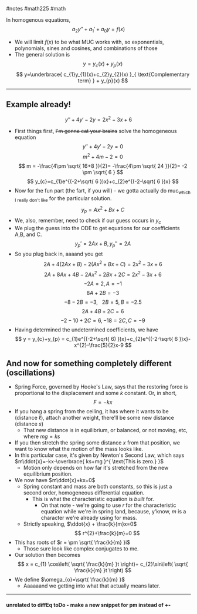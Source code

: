 #notes #math225 #math 

In homogenous equations, 
$$
a_{2}y''+a_{1}'+a_{0}y=f(x)
$$
- We will limit $f(x)$ to be what MUC works with, so exponentials, polynomials, sines and cosines, and combinations of those
- The general solution is 
$$
y=y_{c}(x)+y_{p}(x)
$$$$
y=\underbrace{ c_{1}y_{1}(x)+c_{2}y_{2}(x) }_{ \text{Complementary term} } + y_{p}(x) 
$$
----
## Example already!
$$
y''+4y'-2y = 2x^{2}-3x+6
$$

- First things first, ~~I'm gonna eat your brains~~ solve the homogeneous equation
$$
y''+4y'-2y=0
$$
$$
m^{2}+4m-2=0
$$
$$
m = -\frac{4\pm \sqrt{ 16+8 }}{2}= -\frac{4\pm \sqrt{ 24 }}{2}= -2 \pm \sqrt{ 6 }
$$
$$
y_{c}=c_{1}e^{(-2+\sqrt{ 6 })x}+c_{2}e^{(-2-\sqrt{ 6 })x}
$$
- Now for the fun part (the fart, if you will) - we gotta actually do muc<sub>which I really don't like</sub> for the particular solution.
$$
y_{p}=Ax^{2}+Bx+C
$$
- We, also, remember, need to check if our guess occurs in $y_{c}$
- We plug the guess into the ODE to get equations for our coefficients A,B, and C.
$$
y_{p}'=2Ax+B, y_{p}''=2A
$$
- So you plug back in, aaaand you get
$$
2A+4(2Ax+B)-2(Ax^{2}+Bx+C)=2x^{2}-3x+6
$$
$$
2A+8Ax + 4B - 2Ax^{2}+2Bx+2C=2x^{2}-3x+6
$$
$$
-2A=2, A = -1
$$
$$
8A+2B=-3
$$
$$
-8-2B = -3, \ \ \ 2B = 5, B = -2.5
$$
$$
2A + 4B +2C = 6
$$
$$
-2 -10 +2C = 6, -18=2C, C = -9
$$
- Having determined the undetermined coefficients, we have 
$$
y = y_{c}+y_{p} = c_{1}e^{(-2+\sqrt{ 6) })x}+c_{2}e^{(-2-\sqrt{ 6 })x}-x^{2}-\frac{5}{2}x-9
$$
## And now for something completely different (oscillations)
- Spring Force, governed by Hooke's Law, says that the restoring force is proportional to the displacement and some $k$ constant. Or, in short, 
$$
F = -kx
$$
- If you hang a spring from the ceiling, it has where it wants to be (distance $\ell$), attach another weight, there'll be some new distance (distance $s$)
	- That new distance is in equilibrium, or balanced, or not moving, etc, where $mg=ks$
- If you then stretch the spring some distance $x$ from that position, we want to know what the motion of the mass looks like.
- In this particular case, it's given by Newton's Second Law, which says $m\ddot{x}=-kx-\overbrace{ ks+mg }^{ \text{This is zero.} }$
	- Motion only depends on how far it's stretched from the new equilibrium position.
- We now have $m\ddot{x}+kx=0$
	- Spring constant and mass are both constants, so this is just a second order, homogeneous differential equation.
		- This is what the characteristic equation is *built* for.
			- On that note - we're going to use $r$ for the characteristic equation while we're in spring land, because, y'know, $m$ is a character we're already using for mass.
	- Strictly speaking, $\ddot{x} + \frac{k}{m}x=0$
$$
r^{2}+\frac{k}{m}=0
$$
- This has roots of $r = \pm \sqrt{ \frac{k}{m} }i$
	- Those sure look like complex conjugates to me.
- Our solution then becomes
$$
x = c_{1} \cos\left( \sqrt{ \frac{k}{m} }t \right)+ c_{2}\sin\left( \sqrt{ \frac{k}{m} }t \right)
$$
- We define $\omega_{o}=\sqrt{ \frac{k}{m} }$
	- Aaaaaand we getting into what that actually means later. 

---
#### unrelated to diffEq toDo - make a new snippet for pm instead of +-